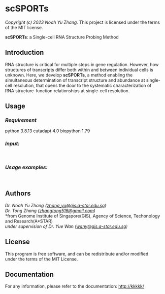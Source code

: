 # scSPORTs
*Copyright (c) 2023 Noah Yu Zhang*. This project is licensed under the terms of the MIT license.

__scSPORTs__: a Single-cell RNA Structure Probing Method

## Introduction

RNA structure is critical for multiple steps in gene regulation. However, how structures of transcripts differ both within and between individual cells is unknown. Here, we develop __scSPORTs__, a method enabling the simultaneous determination of transcript structure and abundance at single-cell resolution, that opens the door to the systematic characterization of RNA structure-function relationships at single-cell resolution. 

## Usage

### *Requirement*
python                    3.8.13
cutadapt                  4.0
biopython                 1.79


### *Input:*
<!-- #### -->&nbsp;&nbsp;&nbsp;&nbsp;
### *Usage examples:*





&nbsp;&nbsp;&nbsp;&nbsp;



## Authors

*Dr. Noah Yu Zhang (zhang_yu@gis.a-star.edu.sg)*  
*Dr. Tong Zhang (zhangtong516@gmail.com)*  
*from Genome Institute of Singapore(GIS), Agency of Science, Techonology and Research(A\*STAR)  
*under supervision of Dr. Yue Wan (wany@gis.a-star.edu.sg)*


## License

This program is free software, and can be redistribute and/or modified under the terms of the MIT License.

## Documentation

For any information, please refer to the documentation: <http://kkkkk/>
